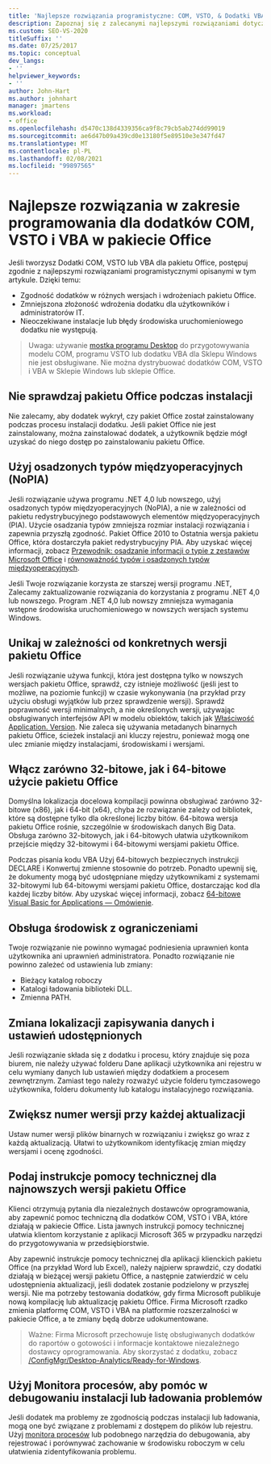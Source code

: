 ```yaml
---
title: 'Najlepsze rozwiązania programistyczne: COM, VSTO, & Dodatki VBA w pakiecie Office'
description: Zapoznaj się z zalecanymi najlepszymi rozwiązaniami dotyczącymi tworzenia dodatków COM, VSTO i VBA dla Microsoft Office.
ms.custom: SEO-VS-2020
titleSuffix: ''
ms.date: 07/25/2017
ms.topic: conceptual
dev_langs:
- ''
helpviewer_keywords:
- ''
author: John-Hart
ms.author: johnhart
manager: jmartens
ms.workload:
- office
ms.openlocfilehash: d5470c138d4339356ca9f8c79cb5ab274dd99019
ms.sourcegitcommit: ae6d47b09a439cd0e13180f5e89510e3e347fd47
ms.translationtype: MT
ms.contentlocale: pl-PL
ms.lasthandoff: 02/08/2021
ms.locfileid: "99897565"
---
```

# <a name="development-best-practices-for-com-vsto-and-vba-add-ins-in-office"></a>Najlepsze rozwiązania w zakresie programowania dla dodatków COM, VSTO i VBA w pakiecie Office
  Jeśli tworzysz Dodatki COM, VSTO lub VBA dla pakietu Office, postępuj zgodnie z najlepszymi rozwiązaniami programistycznymi opisanymi w tym artykule.   Dzięki temu:

- Zgodność dodatków w różnych wersjach i wdrożeniach pakietu Office.
- Zmniejszona złożoność wdrożenia dodatku dla użytkowników i administratorów IT.
- Nieoczekiwane instalacje lub błędy środowiska uruchomieniowego dodatku nie występują.

>Uwaga: używanie [mostka programu Desktop](/windows/uwp/porting/desktop-to-uwp-root) do przygotowywania modelu COM, programu VSTO lub dodatku VBA dla Sklepu Windows nie jest obsługiwane. Nie można dystrybuować dodatków COM, VSTO i VBA w Sklepie Windows lub sklepie Office.

## <a name="do-not-check-for-office-during-installation"></a>Nie sprawdzaj pakietu Office podczas instalacji
 Nie zalecamy, aby dodatek wykrył, czy pakiet Office został zainstalowany podczas procesu instalacji dodatku. Jeśli pakiet Office nie jest zainstalowany, można zainstalować dodatek, a użytkownik będzie mógł uzyskać do niego dostęp po zainstalowaniu pakietu Office.

## <a name="use-embedded-interop-types-nopia"></a>Użyj osadzonych typów międzyoperacyjnych (NoPIA)
Jeśli rozwiązanie używa programu .NET 4,0 lub nowszego, użyj osadzonych typów międzyoperacyjnych (NoPIA), a nie w zależności od pakietu redystrybucyjnego podstawowych elementów międzyoperacyjnych (PIA). Użycie osadzania typów zmniejsza rozmiar instalacji rozwiązania i zapewnia przyszłą zgodność. Pakiet Office 2010 to Ostatnia wersja pakietu Office, która dostarczyła pakiet redystrybucyjny PIA. Aby uzyskać więcej informacji, zobacz [Przewodnik: osadzanie informacji o typie z zestawów Microsoft Office](/previous-versions/ee317478(v=vs.140)) i [równoważność typów i osadzonych typów międzyoperacyjnych](/windows/uwp/porting/desktop-to-uwp-root).

Jeśli Twoje rozwiązanie korzysta ze starszej wersji programu .NET, Zalecamy zaktualizowanie rozwiązania do korzystania z programu .NET 4,0 lub nowszego. Program .NET 4,0 lub nowszy zmniejsza wymagania wstępne środowiska uruchomieniowego w nowszych wersjach systemu Windows.

## <a name="avoid-depending-on-specific-office-versions"></a>Unikaj w zależności od konkretnych wersji pakietu Office
Jeśli rozwiązanie używa funkcji, która jest dostępna tylko w nowszych wersjach pakietu Office, sprawdź, czy istnieje możliwość (jeśli jest to możliwe, na poziomie funkcji) w czasie wykonywania (na przykład przy użyciu obsługi wyjątków lub przez sprawdzenie wersji). Sprawdź poprawność wersji minimalnych, a nie określonych wersji, używając obsługiwanych interfejsów API w modelu obiektów, takich jak [Właściwość Application. Version](<xref:Microsoft.Office.Interop.Excel._Application.Version%2A>). Nie zaleca się używania metadanych binarnych pakietu Office, ścieżek instalacji ani kluczy rejestru, ponieważ mogą one ulec zmianie między instalacjami, środowiskami i wersjami.

## <a name="enable-both-32-bit-and-64-bit-office-usage"></a>Włącz zarówno 32-bitowe, jak i 64-bitowe użycie pakietu Office
Domyślna lokalizacja docelowa kompilacji powinna obsługiwać zarówno 32-bitowe (x86), jak i 64-bit (x64), chyba że rozwiązanie zależy od bibliotek, które są dostępne tylko dla określonej liczby bitów. 64-bitowa wersja pakietu Office rośnie, szczególnie w środowiskach danych Big Data. Obsługa zarówno 32-bitowych, jak i 64-bitowych ułatwia użytkownikom przejście między 32-bitowymi i 64-bitowymi wersjami pakietu Office.

Podczas pisania kodu VBA Użyj 64-bitowych bezpiecznych instrukcji DECLARE i Konwertuj zmienne stosownie do potrzeb. Ponadto upewnij się, że dokumenty mogą być udostępniane między użytkownikami z systemami 32-bitowymi lub 64-bitowymi wersjami pakietu Office, dostarczając kod dla każdej liczby bitów. Aby uzyskać więcej informacji, zobacz [64-bitowe Visual Basic for Applications — Omówienie](/office/vba/Language/Concepts/Getting-Started/64-bit-visual-basic-for-applications-overview).

## <a name="support-restricted-environments"></a>Obsługa środowisk z ograniczeniami
Twoje rozwiązanie nie powinno wymagać podniesienia uprawnień konta użytkownika ani uprawnień administratora. Ponadto rozwiązanie nie powinno zależeć od ustawienia lub zmiany:

- Bieżący katalog roboczy
- Katalogi ładowania biblioteki DLL.
- Zmienna PATH.

## <a name="change-the-save-location-of-shared-data-and-settings"></a>Zmiana lokalizacji zapisywania danych i ustawień udostępnionych
Jeśli rozwiązanie składa się z dodatku i procesu, który znajduje się poza biurem, nie należy używać folderu Dane aplikacji użytkownika ani rejestru w celu wymiany danych lub ustawień między dodatkiem a procesem zewnętrznym. Zamiast tego należy rozważyć użycie folderu tymczasowego użytkownika, folderu dokumenty lub katalogu instalacyjnego rozwiązania.

## <a name="increment-the-version-number-with-each-update"></a>Zwiększ numer wersji przy każdej aktualizacji
Ustaw numer wersji plików binarnych w rozwiązaniu i zwiększ go wraz z każdą aktualizacją. Ułatwi to użytkownikom identyfikację zmian między wersjami i ocenę zgodności.

## <a name="provide-support-statements-for-the-latest-versions-of-office"></a>Podaj instrukcje pomocy technicznej dla najnowszych wersji pakietu Office
Klienci otrzymują pytania dla niezależnych dostawców oprogramowania, aby zapewnić pomoc techniczną dla dodatków COM, VSTO i VBA, które działają w pakiecie Office. Lista jawnych instrukcji pomocy technicznej ułatwia klientom korzystanie z aplikacji Microsoft 365 w przypadku narzędzi do przygotowywania w przedsiębiorstwie.

Aby zapewnić instrukcje pomocy technicznej dla aplikacji klienckich pakietu Office (na przykład Word lub Excel), należy najpierw sprawdzić, czy dodatki działają w bieżącej wersji pakietu Office, a następnie zatwierdzić w celu udostępnienia aktualizacji, jeśli dodatek zostanie podzielony w przyszłej wersji. Nie ma potrzeby testowania dodatków, gdy firma Microsoft publikuje nową kompilację lub aktualizację pakietu Office. Firma Microsoft rzadko zmienia platformę COM, VSTO i VBA na platformie rozszerzalności w pakiecie Office, a te zmiany będą dobrze udokumentowane.

>Ważne: Firma Microsoft przechowuje listę obsługiwanych dodatków do raportów o gotowości i informacje kontaktowe niezależnego dostawcy oprogramowania. Aby skorzystać z dodatku, zobacz [/ConfigMgr/Desktop-Analytics/Ready-for-Windows](/configmgr/desktop-analytics/ready-for-windows).

## <a name="use-process-monitor-to-help-debug-installation-or-loading-issues"></a>Użyj Monitora procesów, aby pomóc w debugowaniu instalacji lub ładowania problemów
Jeśli dodatek ma problemy ze zgodnością podczas instalacji lub ładowania, mogą one być związane z problemami z dostępem do plików lub rejestru. Użyj [monitora procesów](/sysinternals/downloads/procmon) lub podobnego narzędzia do debugowania, aby rejestrować i porównywać zachowanie w środowisku roboczym w celu ułatwienia zidentyfikowania problemu.